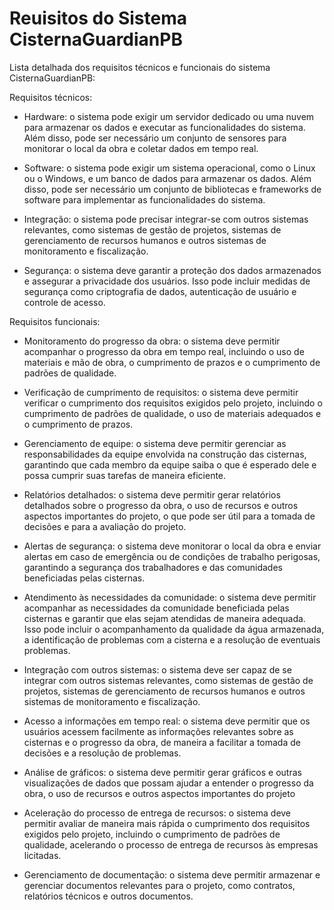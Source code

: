 # Reuisitos do Sistema CisternaGuardianPB

Lista detalhada dos requisitos técnicos e funcionais do sistema CisternaGuardianPB:

Requisitos técnicos:

- Hardware: o sistema pode exigir um servidor dedicado ou uma nuvem para armazenar os dados e executar as funcionalidades do sistema. Além disso, pode ser necessário um conjunto de sensores para monitorar o local da obra e coletar dados em tempo real.

- Software: o sistema pode exigir um sistema operacional, como o Linux ou o Windows, e um banco de dados para armazenar os dados. Além disso, pode ser necessário um conjunto de bibliotecas e frameworks de software para implementar as funcionalidades do sistema.

- Integração: o sistema pode precisar integrar-se com outros sistemas relevantes, como sistemas de gestão de projetos, sistemas de gerenciamento de recursos humanos e outros sistemas de monitoramento e fiscalização.

- Segurança: o sistema deve garantir a proteção dos dados armazenados e assegurar a privacidade dos usuários. Isso pode incluir medidas de segurança como criptografia de dados, autenticação de usuário e controle de acesso.

Requisitos funcionais:

- Monitoramento do progresso da obra: o sistema deve permitir acompanhar o progresso da obra em tempo real, incluindo o uso de materiais e mão de obra, o cumprimento de prazos e o cumprimento de padrões de qualidade.

- Verificação de cumprimento de requisitos: o sistema deve permitir verificar o cumprimento dos requisitos exigidos pelo projeto, incluindo o cumprimento de padrões de qualidade, o uso de materiais adequados e o cumprimento de prazos.

- Gerenciamento de equipe: o sistema deve permitir gerenciar as responsabilidades da equipe envolvida na construção das cisternas, garantindo que cada membro da equipe saiba o que é esperado dele e possa cumprir suas tarefas de maneira eficiente.

- Relatórios detalhados: o sistema deve permitir gerar relatórios detalhados sobre o progresso da obra, o uso de recursos e outros aspectos importantes do projeto, o que pode ser útil para a tomada de decisões e para a avaliação do projeto.

- Alertas de segurança: o sistema deve monitorar o local da obra e enviar alertas em caso de emergência ou de condições de trabalho perigosas, garantindo a segurança dos trabalhadores e das comunidades beneficiadas pelas cisternas.

- Atendimento às necessidades da comunidade: o sistema deve permitir acompanhar as necessidades da comunidade beneficiada pelas cisternas e garantir que elas sejam atendidas de maneira adequada. Isso pode incluir o acompanhamento da qualidade da água armazenada, a identificação de problemas com a cisterna e a resolução de eventuais problemas.

- Integração com outros sistemas: o sistema deve ser capaz de se integrar com outros sistemas relevantes, como sistemas de gestão de projetos, sistemas de gerenciamento de recursos humanos e outros sistemas de monitoramento e fiscalização.

- Acesso a informações em tempo real: o sistema deve permitir que os usuários acessem facilmente as informações relevantes sobre as cisternas e o progresso da obra, de maneira a facilitar a tomada de decisões e a resolução de problemas.

- Análise de gráficos: o sistema deve permitir gerar gráficos e outras visualizações de dados que possam ajudar a entender o progresso da obra, o uso de recursos e outros aspectos importantes do projeto

- Aceleração do processo de entrega de recursos: o sistema deve permitir avaliar de maneira mais rápida o cumprimento dos requisitos exigidos pelo projeto, incluindo o cumprimento de padrões de qualidade, acelerando o processo de entrega de recursos às empresas licitadas.

- Gerenciamento de documentação: o sistema deve permitir armazenar e gerenciar documentos relevantes para o projeto, como contratos, relatórios técnicos e outros documentos.


